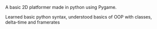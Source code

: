 A basic 2D platformer made in python using Pygame.

Learned basic python syntax, understood basics of OOP with classes, delta-time and framerates

